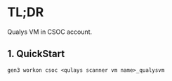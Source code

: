 # TL;DR

Qualys VM in CSOC account.

## 1. QuickStart

```
gen3 workon csoc <qulays scanner vm name>_qualysvm
```
